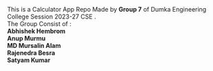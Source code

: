 <!DOCTYPE html>
<html lang="en">
<head>
    <meta charset="UTF-8">
    <meta name="viewport" content="width=device-width, initial-scale=1.0">
</head>
<body>
    This is a Calculator App Repo Made by <strong>Group 7</strong>  of Dumka Engineering College Session 2023-27 CSE . <br>
    The Group Consist of : <br>
    <strong>Abhishek Hembrom <br>
    Anup Murmu <br>
    MD Mursalin Alam <br>
    Rajenedra Besra <br>
    Satyam Kumar <br></strong>
</body>
</html>
